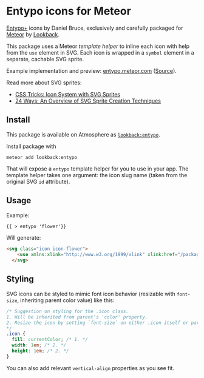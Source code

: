# Entypo icons for Meteor

[Entypo+](http://entypo.com/) icons by Daniel Bruce, exclusively and carefully packaged for [Meteor](http://meteor.com) by [Lookback](http://lookback).

This package uses a Meteor *template helper* to inline each icon with help from the `use` element in SVG. Each icon is wrapped in a `symbol` element in a separate, cachable SVG sprite.

Example implementation and preview: [entypo.meteor.com](http://entypo.meteor.com) ([Source](http://github.com/lookback/meteor-entypo/tree/master/preview)).

Read more about SVG sprites:

- [CSS Tricks: Icon System with SVG Sprites](http://css-tricks.com/svg-sprites-use-better-icon-fonts/)
- [24 Ways: An Overview of SVG Sprite Creation Techniques](http://24ways.org/2014/an-overview-of-svg-sprite-creation-techniques/)

## Install

This package is available on Atmosphere as [`lookback:entypo`](https://atmospherejs.com/lookback/entypo).

Install package with

```
meteor add lookback:entypo
```

That will expose a `entypo` template helper for you to use in your app. The template helper takes one argument: the icon slug name (taken from the original SVG `id` attribute).

## Usage

Example:

```html
{{ > entypo 'flower'}}
```

Will generate:

```html
<svg class="icon icon-flower">
    <use xmlns:xlink="http://www.w3.org/1999/xlink" xlink:href="/packages/lookback_entypo/entypo.svg#icon-flower"></use>
  </svg>
```

## Styling

SVG icons can be styled to mimic font icon behavior (resizable with `font-size`, inheriting parent color value) like this:

```scss
/* Suggestion on styling for the .icon class.
1. Will be inherited from parent's 'color' property.
2. Resize the icon by setting `font-size` on either .icon itself or parent.
*/
.icon {
  fill: currentColor; /* 1. */
  width: 1em; /* 2. */
  height: 1em; /* 2. */
}
```

You can also add relevant `vertical-align` properties as you see fit.
